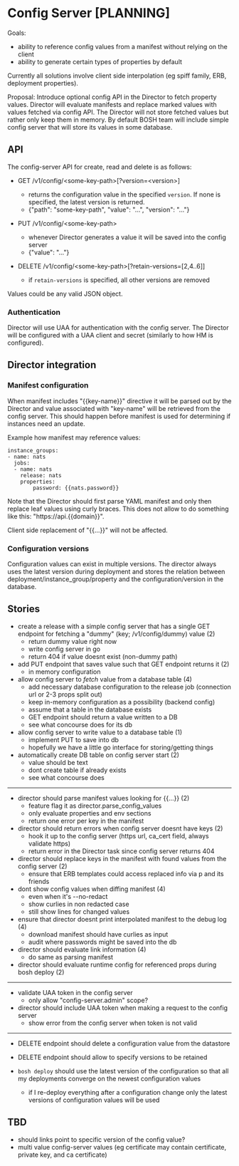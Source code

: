 # Config Server [PLANNING]

Goals:

- ability to reference config values from a manifest without relying on the client
- ability to generate certain types of properties by default

Currently all solutions involve client side interpolation (eg spiff family, ERB, deployment properties).

Proposal: Introduce optional config API in the Director to fetch property values. Director will evaluate manifests and replace marked values with values fetched via config API. The Director will not store fetched values but rather only keep them in memory. By default BOSH team will include simple config server that will store its values in some database.

## API

The config-server API for create, read and delete is as follows:

- GET /v1/config/&lt;some-key-path>[?version=&lt;version>]
  - returns the configuration value in the specified `version`. If none is specified, the latest version is returned.
  - {"path": "some-key-path", "value": "...", "version": "..."}

- PUT /v1/config/&lt;some-key-path>
  - whenever Director generates a value it will be saved into the config server
  - {"value": "..."}

- DELETE /v1/config/&lt;some-key-path>[?retain-versions=[2,4..6]]
  - if `retain-versions` is specified, all other versions are removed

Values could be any valid JSON object.

### Authentication

Director will use UAA for authentication with the config server. The Director will be configured with a UAA client and secret (similarly to how HM is configured).

## Director integration

### Manifest configuration

When manifest includes "{{key-name}}" directive it will be parsed out by the Director and value associated with "key-name" will be retrieved from the config server. This should happen before manifest is used for determining if instances need an update.

Example how manifest may reference values:

```
instance_groups:
- name: nats
  jobs:
  - name: nats
    release: nats
    properties:
    	password: {{nats.password}}
```

Note that the Director should first parse YAML manifest and only then replace leaf values using curly braces. This does not allow to do something like this: "https://api.{{domain}}".

Client side replacement of "{{...}}" will not be affected.

### Configuration versions

Configuration values can exist in multiple versions. The director always uses the latest version during deployment and stores the relation between deployment/instance_group/property and the configuration/version in the database.

## Stories

- create a release with a simple config server that has a single GET endpoint for fetching a "dummy" (key; /v1/config/dummy) value (2)
  - return dummy value right now
  - write config server in go
  - return 404 if value doesnt exist (non-dummy path)
- add PUT endpoint that saves value such that GET endpoint returns it (2)
  - in memory configuration
- allow config server to *fetch* value from a database table (4)
  - add necessary database configuration to the release job (connection url or 2-3 props split out)
  - keep in-memory configuration as a possibility (backend config)
  - assume that a table in the database exists
  - GET endpoint should return a value written to a DB
  - see what concourse does for its db
- allow config server to write value to a database table (1)
  - implement PUT to save into db
  - hopefully we have a little go interface for storing/getting things
- automatically create DB table on config server start (2)
  - value should be text
  - dont create table if already exists
  - see what concourse does

---

- director should parse manifest values looking for {{...}} (2)
  - feature flag it as director.parse_config_values
  - only evaluate properties and env sections
  - return one error per key in the manifest
- director should return errors when config server doesnt have keys (2)
  - hook it up to the config server (https url, ca_cert field, always validate https)
  - return error in the Director task since config server returns 404
- director should replace keys in the manifest with found values from the config server (2)
  - ensure that ERB templates could access replaced info via p and its friends
- dont show config values when diffing manifest (4)
  - even when it's --no-redact
  - show curlies in non redacted case
  - still show lines for changed values
- ensure that director doesnt print interpolated manifest to the debug log (4)
  - download manifest should have curlies as input
  - audit where passwords might be saved into the db
- director should evaluate link information (4)
  - do same as parsing manifest
- director should evaluate runtime config for referenced props during bosh deploy (2)

---

- validate UAA token in the config server
  - only allow "config-server.admin" scope?
- director should include UAA token when making a request to the config server
  - show error from the config server when token is not valid

---

- DELETE endpoint should delete a configuration value from the datastore

- DELETE endpoint should allow to specify versions to be retained

- `bosh deploy` should use the latest version of the configuration so that all my deployments converge on the newest configuration values
   - if I re-deploy everything after a configuration change only the latest versions of configuration values will be used

## TBD

- should links point to specific version of the config value?
- multi value config-server values (eg certificate may contain certificate, private key, and ca certificate)
